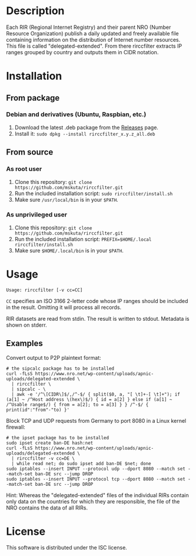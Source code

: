 # Description

Each RIR (Regional Internet Registry) and their parent NRO (Number Resource Organization) publish a daily updated and freely available file containing information on the distribution of Internet number resources. This file is called "delegated-extended". From there rirccfilter extracts IP ranges grouped by country and outputs them in CIDR notation.


# Installation

## From package

### Debian and derivatives (Ubuntu, Raspbian, etc.)

1. Download the latest .deb package from the [Releases](https://github.com/mskuta/rirccfilter/releases/latest) page.
2. Install it: `sudo dpkg --install rirccfilter_x.y.z_all.deb`

## From source

### As root user

1. Clone this repository: `git clone https://github.com/mskuta/rirccfilter.git`
2. Run the included installation script: `sudo rirccfilter/install.sh`
3. Make sure `/usr/local/bin` is in your `$PATH`.

### As unprivileged user

1. Clone this repository: `git clone https://github.com/mskuta/rirccfilter.git`
2. Run the included installation script: `PREFIX=$HOME/.local rirccfilter/install.sh`
3. Make sure `$HOME/.local/bin` is in your `$PATH`.


# Usage

```
Usage: rirccfilter [-v cc=CC]
```

`CC` specifies an ISO 3166 2-letter code whose IP ranges should be included in the result. Omitting it will process all records.

RIR datasets are read from stdin. The result is written to stdout. Metadata is shown on stderr.

## Examples

Convert output to P2P plaintext format:
```shell
# the sipcalc package has to be installed
curl -fLsS https://www.nro.net/wp-content/uploads/apnic-uploads/delegated-extended \
  | rirccfilter \
  | sipcalc - \
  | awk -e '/^\[CIDR\]$/,/^-$/ { split($0, a, "[ \t]+-[ \t]+"); if (a[1] ~ /^Host address \(hex\)$/) { id = a[2] } else if (a[1] ~ /^Usable range$/) { from = a[2]; to = a[3] } } /^-$/ { print(id":"from"-"to) }'
```

Block TCP and UDP requests from Germany to port 8080 in a Linux kernel firewall:
```shell
# the ipset package has to be installed
sudo ipset create ban-DE hash:net
curl -fLsS https://www.nro.net/wp-content/uploads/apnic-uploads/delegated-extended \
  | rirccfilter -v cc=DE \
  | while read net; do sudo ipset add ban-DE $net; done
sudo iptables --insert INPUT --protocol udp --dport 8080 --match set --match-set ban-DE src --jump DROP
sudo iptables --insert INPUT --protocol tcp --dport 8080 --match set --match-set ban-DE src --jump DROP
```

Hint: Whereas the "delegated-extended" files of the individual RIRs contain only data on the countries for which they are responsible, the file of the NRO contains the data of all RIRs.


# License

This software is distributed under the ISC license.


